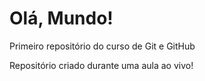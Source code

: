# Olá, Mundo!
 
 Primeiro repositório do curso de Git e GitHub

 Repositório criado durante uma aula ao vivo!
